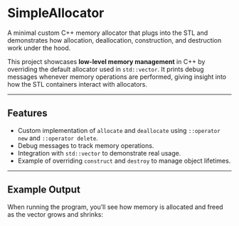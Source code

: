 
# SimpleAllocator

A minimal custom C++ memory allocator that plugs into the STL and demonstrates how allocation, deallocation, construction, and destruction work under the hood.  

This project showcases **low-level memory management** in C++ by overriding the default allocator used in `std::vector`. It prints debug messages whenever memory operations are performed, giving insight into how the STL containers interact with allocators.

---

## Features
- Custom implementation of `allocate` and `deallocate` using `::operator new` and `::operator delete`.
- Debug messages to track memory operations.
- Integration with `std::vector` to demonstrate real usage.
- Example of overriding `construct` and `destroy` to manage object lifetimes.

---

## Example Output
When running the program, you’ll see how memory is allocated and freed as the vector grows and shrinks:

